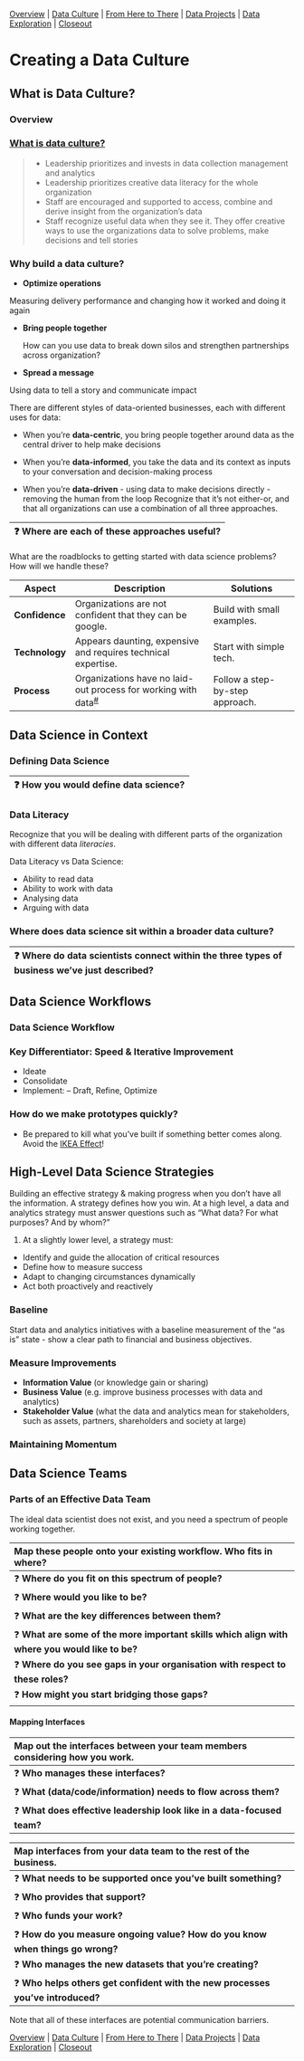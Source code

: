 [Overview](./00_overview.md) | [Data Culture](./01_culture.md) |
[From Here to There](./02_fromheretothere.md) | [Data Projects](./03_projects.md) | [Data Exploration](./04_dataexploration.md) | [Closeout](./05_closeout.md)

# Creating a Data Culture

## What is Data Culture?

### Overview

### [What is data culture?]

> *	Leadership prioritizes and invests in data collection management and analytics
> *	Leadership prioritizes creative data literacy for the whole organization
> *	Staff are encouraged and supported to access, combine and derive insight from the organization’s data
> *	Staff recognize useful data when they see it. They offer creative ways to use the organizations data to solve problems, make decisions and tell stories

### Why build a data culture?

*	**Optimize operations**

  Measuring delivery performance and changing how it worked and doing it again

* **Bring people together**

  How can you use data to break down silos and strengthen partnerships across organization?

*	**Spread a message**

  Using data to tell a story and communicate impact

There are different styles of data-oriented businesses, each with different uses for data:

* When you’re **data-centric**, you bring people together around data as the central driver to help make decisions

*	When you’re **data-informed**, you take the data and its context as inputs to your conversation and decision-making process

*	When you’re **data-driven** - using data to make decisions directly - removing the human from the loop
Recognize that it’s not either-or, and that all organizations can use a combination of all three approaches.

| :question: Where are each of these approaches useful? |
| :--------------------------------------------- |

What are the roadblocks to getting started with data science problems? How will we handle these?

| Aspect         | Description                                                                                                     | Solutions                      |
| -------------- | --------------------------------------------------------------------------------------------------------------- | ------------------------------ |
| **Confidence** | Organizations are not confident that they can be google.                                                                 | Build with small examples.     |
| **Technology** | Appears daunting, expensive and requires technical expertise.                                                   | Start with simple tech.        |
| **Process**    | Organizations have no laid-out process for working with data<sup>[#]</sup>  | Follow a step-by-step approach. |

[#]: _ "Although there may be processes for collecting it!"

[What is data culture?]: https://datatherapy.org/2017/12/06/building-a-data-culture/ "Data Therapy: You Don’t Need a Data Scientist, You Need a Data Culture"

## Data Science in Context

### Defining Data Science

| :question: How you would define data science? |
|:--------------------------------------------- |


### Data Literacy

Recognize that you will be dealing with different parts of the organization with different data *literacies*.

Data Literacy vs Data Science:

* Ability to read data
* Ability to work with data
* Analysing data
* Arguing with data

### Where does data science sit within a broader data culture?

| :question: Where do data scientists connect within the three types of business we’ve just described? |
|:---------------------------------------------------------------------------------------------------- |

## Data Science Workflows

### Data Science Workflow

### Key Differentiator: Speed & Iterative Improvement

*	Ideate
* Consolidate
* Implement:
  – Draft, Refine, Optimize

### How do we make prototypes quickly?
*	Be prepared to kill what you’ve built if something better comes along. Avoid the [IKEA Effect]!

[IKEA Effect]: https://doi.org/10.1016/j.jcps.2011.08.002 "Norton, M.I., Mochon, D., Ariely, D., 2012. The IKEA effect: When labor leads to love. Journal of Consumer Psychology 22, 453–460. doi: 10.1016/j.jcps.2011.08.002"

## High-Level Data Science Strategies

Building an effective strategy & making progress when you don’t have all the information. A strategy defines how you win. At a high level, a data and analytics strategy must answer questions such as “What data? For what purposes? And by whom?”

1. At a slightly lower level, a strategy must:
  *	Identify and guide the allocation of critical resources
  *	Define how to measure success
  *	Adapt to changing circumstances dynamically
  *	Act both proactively and reactively

### Baseline

Start data and analytics initiatives with a baseline measurement of the “as is” state - show a clear path to financial and business objectives.

### Measure Improvements

* **Information Value** (or knowledge gain or sharing)
*	**Business Value** (e.g. improve business processes with data and analytics)
* **Stakeholder Value** (what the data and analytics mean for stakeholders, such as assets, partners, shareholders and society at large)

### Maintaining Momentum


## Data Science Teams  

### Parts of an Effective Data Team

The ideal data scientist does not exist, and you need a spectrum of people working together.


| Map these people onto your existing workflow. Who fits in where?                                       |
|:------------------------------------------------------------------------------------------------------ |
| :question: **Where do you fit on this spectrum of people?**                                            |
| :question: **Where would you like to be?**                                                             |
| :question: **What are the key differences between them?**                                              |
| :question: **What are some of the more important skills which align with where you would like to be?** |
| :question: **Where do you see gaps in your organisation with respect to these roles?**                 |
| :question: **How might you start bridging those gaps?**                                                |


#### Mapping Interfaces

| Map out the interfaces between your team members considering how you work.      |
|:------------------------------------------------------------------------------- |
| :question: **Who manages these interfaces?**                                    |
| :question: **What (data/code/information) needs to flow across them?**          |
| :question: **What does effective leadership look like in a data-focused team?** |



| Map interfaces from your data team to the rest of the business.                         |
|:--------------------------------------------------------------------------------------- |
| :question: **What needs to be supported once you’ve built something?**                  |
| :question: **Who provides that support?**                                               |
| :question: **Who funds your work?**                                                     |
| :question: **How do you measure ongoing value? How do you know when things go wrong?**  |
| :question: **Who manages the new datasets that you’re creating?**                       |
| :question: **Who helps others get confident with the new processes you’ve introduced?** |


Note that all of these interfaces are potential communication barriers.

[Overview](./00_overview.md) | [Data Culture](./01_culture.md) |
[From Here to There](./02_fromheretothere.md) | [Data Projects](./03_projects.md) | [Data Exploration](./04_dataexploration.md) | [Closeout](./05_closeout.md)